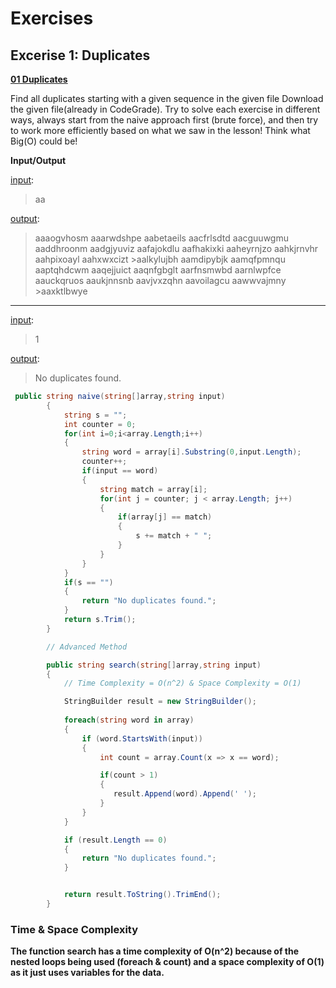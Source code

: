 # Exercises

## Excerise 1: Duplicates

<ins>**01 Duplicates**</ins>

Find all duplicates starting with a given sequence in the given file Download the given file(already in CodeGrade). Try to solve each exercise in different ways, always start from the naive approach first (brute force), and then try to work more efficiently based on what we saw in the lesson! Think what Big(O) could be!

**Input/Output**

<ins>input</ins>:
>
>aa
>
<ins>output</ins>:
>
>aaaogvhosm aaarwdshpe aabetaeils aacfrlsdtd aacguuwgmu aaddhroonm aadgjyuviz aafajokdlu aafhakixki aaheyrnjzo aahkjrnvhr aahpixoayl aahxwxcizt >aalkylujbh aamdipybjk aamqfpmnqu aaptqhdcwm aaqejjuict aaqnfgbglt aarfnsmwbd aarnlwpfce aauckqruos aaukjnnsnb aavjvxzqhn aavoilagcu aawwvajmny >aaxktlbwye
 ___
<ins>input</ins>:
>
>1
>
<ins>output</ins>:
>
>No duplicates found.

```c#
 public string naive(string[]array,string input)
        {
            string s = "";
            int counter = 0;
            for(int i=0;i<array.Length;i++)
            {
                string word = array[i].Substring(0,input.Length);
                counter++;
                if(input == word)
                {
                    string match = array[i];
                    for(int j = counter; j < array.Length; j++)
                    {
                        if(array[j] == match)
                        {
                            s += match + " ";
                        }
                    }
                }                           
            }
            if(s == "")
            {
                return "No duplicates found.";
            }
            return s.Trim();
        }

        // Advanced Method

        public string search(string[]array,string input)
        {
            // Time Complexity = O(n^2) & Space Complexity = O(1)

            StringBuilder result = new StringBuilder();
         
            foreach(string word in array)
            {
                if (word.StartsWith(input))
                {
                    int count = array.Count(x => x == word);

                    if(count > 1)
                    {
                       result.Append(word).Append(' ');
                    }                   
                }
            }

            if (result.Length == 0)
            {
                return "No duplicates found.";
            }


            return result.ToString().TrimEnd();
        }
```
### Time & Space Complexity

**The function search has a time complexity of O(n^2) because of the nested loops being used (foreach & count) and a space complexity of O(1) as it just uses variables for the data.**
